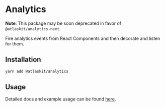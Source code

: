 # Analytics

__Note__: This package may be soon deprecated in favor of  ```@atlaskit/analytics-next```.

Fire analytics events from React Components and then decorate and listen for them.

## Installation

```sh
yarn add @atlaskit/analytics
```

## Usage

Detailed docs and example usage can be found [here](https://atlaskit.atlassian.com/packages/design-system/analytics).
